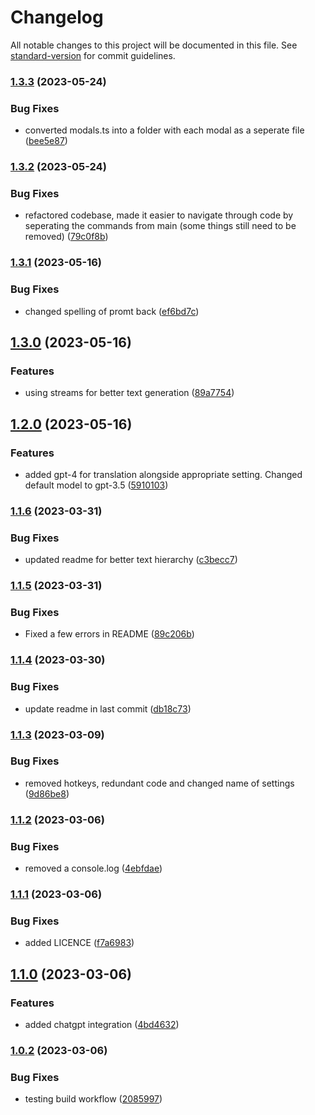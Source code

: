 # Changelog

All notable changes to this project will be documented in this file. See [standard-version](https://github.com/conventional-changelog/standard-version) for commit guidelines.

### [1.3.3](https://github.com/matissjurevics/gene-ai/compare/1.3.2...1.3.3) (2023-05-24)


### Bug Fixes

* converted modals.ts into a folder with each modal as a seperate file ([bee5e87](https://github.com/matissjurevics/gene-ai/commit/bee5e876e092efe25aba4ffb9fc8d9598288901f))

### [1.3.2](https://github.com/matissjurevics/gene-ai/compare/1.3.1...1.3.2) (2023-05-24)


### Bug Fixes

* refactored codebase, made it easier to navigate through code by seperating the commands from main (some things still need to be removed) ([79c0f8b](https://github.com/matissjurevics/gene-ai/commit/79c0f8b0098f48951c63a4c80e0e70a4e498379d))

### [1.3.1](https://github.com/matissjurevics/gene-ai/compare/1.3.0...1.3.1) (2023-05-16)


### Bug Fixes

* changed spelling of promt back ([ef6bd7c](https://github.com/matissjurevics/gene-ai/commit/ef6bd7c6da71915dc6aa01498fade5de92a89b70))

## [1.3.0](https://github.com/matissjurevics/gene-ai/compare/1.2.0...1.3.0) (2023-05-16)


### Features

* using streams for better text generation ([89a7754](https://github.com/matissjurevics/gene-ai/commit/89a77548b1ca15c1522a6bbf5cff40456c19d889))

## [1.2.0](https://github.com/matissjurevics/gene-ai/compare/1.1.6...1.2.0) (2023-05-16)


### Features

* added gpt-4 for translation alongside appropriate setting. Changed default model to gpt-3.5 ([5910103](https://github.com/matissjurevics/gene-ai/commit/59101037f68f63f72321854d2270976d7d61d94e))

### [1.1.6](https://github.com/MatissJurevics/Gene-AI/compare/1.1.5...1.1.6) (2023-03-31)


### Bug Fixes

* updated readme for better text hierarchy ([c3becc7](https://github.com/MatissJurevics/Gene-AI/commit/c3becc7efdce188c92d7cf7ab4a748dc31153193))

### [1.1.5](https://github.com/MatissJurevics/Gene-AI/compare/1.1.4...1.1.5) (2023-03-31)


### Bug Fixes

* Fixed a few errors in README ([89c206b](https://github.com/MatissJurevics/Gene-AI/commit/89c206be42b23975d434c68f52427bbc4066211e))

### [1.1.4](https://github.com/MatissJurevics/Gene-AI/compare/1.1.3...1.1.4) (2023-03-30)


### Bug Fixes

* update readme in last commit ([db18c73](https://github.com/MatissJurevics/Gene-AI/commit/db18c73618937af55b3e0672400e2e294d967d22))

### [1.1.3](https://github.com/MatissJurevics/obsidian-plugin/compare/1.1.2...1.1.3) (2023-03-09)


### Bug Fixes

* removed hotkeys, redundant code and changed name of settings ([9d86be8](https://github.com/MatissJurevics/obsidian-plugin/commit/9d86be834e2c51a5a28013df0704c7e2dfd12fae))

### [1.1.2](https://github.com/MatissJurevics/obsidian-plugin/compare/1.1.1...1.1.2) (2023-03-06)


### Bug Fixes

* removed a console.log ([4ebfdae](https://github.com/MatissJurevics/obsidian-plugin/commit/4ebfdaedffba6272d3585d6d7dbe641c4469293b))

### [1.1.1](https://github.com/MatissJurevics/obsidian-plugin/compare/1.1.0...1.1.1) (2023-03-06)


### Bug Fixes

* added LICENCE ([f7a6983](https://github.com/MatissJurevics/obsidian-plugin/commit/f7a698337b18bc635faf149041c118995337b8a9))

## [1.1.0](https://github.com/MatissJurevics/obsidian-plugin/compare/1.0.2...1.1.0) (2023-03-06)


### Features

* added chatgpt integration ([4bd4632](https://github.com/MatissJurevics/obsidian-plugin/commit/4bd463297842141d1f12dde77e218d006471e89c))

### [1.0.2](https://github.com/MatissJurevics/obsidian-plugin/compare/v1.0.1...v1.0.2) (2023-03-06)


### Bug Fixes

* testing build workflow ([2085997](https://github.com/MatissJurevics/obsidian-plugin/commit/2085997554973de356f10e5ae1ed8c7937728c3b))
